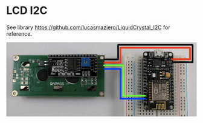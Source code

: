 # LCD I2C

See library https://github.com/lucasmaziero/LiquidCrystal_I2C for reference.

![diagram.png](diagram.png)
